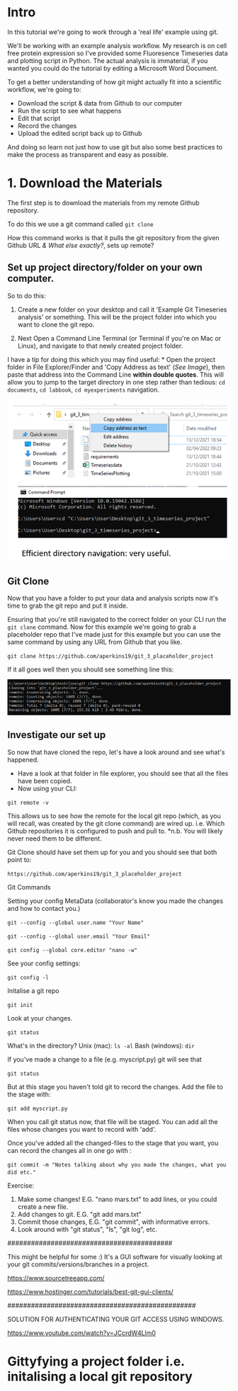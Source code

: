 # Intro

In this tutorial we're going to work through a 'real life' example using git.

We'll be working with an example analysis workflow. My research is on cell free protein expression so I've provided some Fluoresence Timeseries data and plotting script in Python. The actual analysis is immaterial, if you wanted you could do the tutorial by editing a Microsoft Word Document.

To get a better understanding of how git might actually fit into a scientific workflow, we're going to:

* Download the script & data from Github to our computer
* Run the script to see what happens
* Edit that script
* Record the changes
* Upload the edited script back up to Github

And doing so learn not just how to use git but also some best practices to make the process as transparent and easy as possible.

# 1. Download the Materials

The first step is to download the materials from my remote Github repository.

To do this we use a git command called
`git clone`

How this command works is that it pulls the git repository from the given Github URL *& What else exactly?*, sets up remote?

## Set up project directory/folder on your own computer.

So to do this:

1. Create a new folder on your desktop and call it 'Example Git Timeseries analysis' or something. This will be the project folder into which you want to clone the git repo.

2. Next Open a Command Line Terminal (or Terminal if you're on Mac or Linux), and navigate to that newly created project folder.

  I have a tip for doing this which you may find useful:
    * Open the project folder in File Explorer/Finder and 'Copy Address as text' (*See Image*), then paste that address into the Command Line **within double quotes**. This will allow you to jump to the target directory in one step rather than tedious: `cd documents`, `cd labbook`, `cd myexperiments` navigation.

![navigation](https://github.com/aperkins19/Git_Guide_for_Scientists/blob/main/Assets/git3/effecient_navigation.png)


## Git Clone

Now that you have a folder to put your data and analysis scripts now it's time to grab the git repo and put it inside.

Ensuring that you're still navigated to the correct folder on your CLI run the `git clone` command. Now for this example we're going to grab a placeholder repo that I've made just for this example but you can use the same command by using any URL from Github that you like.

`git clone https://github.com/aperkins19/git_3_placeholder_project`

If it all goes well then you should see something line this:

![clone](https://github.com/aperkins19/Git_Guide_for_Scientists/blob/main/Assets/git3/clone_Example.png)

## Investigate our set up

So now that have cloned the repo, let's have a look around and see what's happened.

* Have a look at that folder in file explorer, you should see that all the files have been copied.
* Now using your CLI:

`git remote -v`

This allows us to see how the remote for the local git repo (which, as you will recall, was created by the git clone command) are wired up.
i.e. Which Github repositories it is configured to push and pull to. *n.b. You will likely never need them to be different.

Git Clone should have set them up for you and you should see that both point to:

`https://github.com/aperkins19/git_3_placeholder_project`






Git Commands

Setting your config MetaData (collaborator's know  you made the changes and how to contact you.)


`git --config --global user.name "Your Name"`

`git --config --global user.email "Your Email"`

`git config --global core.editor "nano -w"`


See your config settings:

`git config -l`

Initalise a git repo

`git init`

Look at your changes.

`git status`

What's in the directory?
Unix (mac):      `ls -al`
Bash (windows):     `dir`

If you've made a change to a file (e.g. myscript.py) git will see that

`git status`

But at this stage you haven't told git to record the changes. Add the file to the stage with:

`git add myscript.py`

When you call git status now, that file will be staged. You can add all the files whose changes you want to record with 'add'.

Once you've added all the changed-files to the stage that you want, you can record the changes all in one go with :

`git commit -m "Notes talking about why you made the changes, what you did etc."`

Exercise:
1. Make some changes! E.G. "nano mars.txt" to add lines, or you could create a new file.
2. Add changes to git. E.G. "git add mars.txt"
3. Commit those changes, E.G. "git commit",  with informative errors.
4. Look around with "git status", "ls", "git log", etc.

##########################################

This might be helpful for some :)
It's a GUI software for visually looking at your git commits/versions/branches in a project.

https://www.sourcetreeapp.com/

https://www.hostinger.com/tutorials/best-git-gui-clients/



 ################################################

 SOLUTION FOR AUTHENTICATING YOUR GIT ACCESS USING WINDOWS.

 https://www.youtube.com/watch?v=JCcrdW4Llm0







# Gittyfying a project folder i.e. initalising a local git repository
